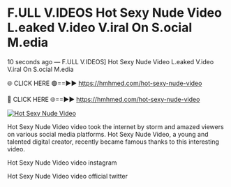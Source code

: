 # F.ULL V.IDEOS Hot Sexy Nude Video L.eaked V.ideo V.iral On S.ocial M.edia

10 seconds ago — F.ULL V.IDEOS] Hot Sexy Nude Video L.eaked V.ideo V.iral On S.ocial M.edia

🌐 CLICK HERE 🟢==►► https://hmhmed.com/hot-sexy-nude-video

🔴 CLICK HERE 🌐==►► https://hmhmed.com/hot-sexy-nude-video

[![Hot Sexy Nude Video](https://i.imgur.com/dJHk4Zq.gif)](https://hmhmed.com/hot-sexy-nude-video)

Hot Sexy Nude Video video took the internet by storm and amazed viewers on various social media platforms. Hot Sexy Nude Video, a young and talented digital creator, recently became famous thanks to this interesting video.

Hot Sexy Nude Video video instagram

Hot Sexy Nude Video video official twitter